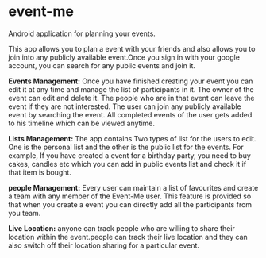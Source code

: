 # event-me
Android application for planning your events. 

This app allows you to plan a event with your friends and also allows you to join into any publicly available event.Once you sign in with your google account, you can search for any public events and join it. 


**Events Management:**
	Once you have finished creating your event you can edit it at any time and manage the list of participants in it. The owner of the event can edit and delete it. The people who are in that event can leave the event if they are not interested. The user can join any publicly available event by searching the event. All completed events of the user gets added to his timeline which can be viewed anytime.
	
**Lists Management:**
	The app contains Two types of list for the users to edit. One is the personal list and the other is the public list for the events. For example, If you have created a event for a birthday party, you need to buy cakes, candles etc which you can add in public events list and check it if that item is bought.

**people Management:**
	Every user can maintain a list of favourites and create a team with any member of the Event-Me user. This feature is provided so that when you create a event you can directly add all the participants from you team.

**Live Location:**
	anyone can track people who are willing to share their location within the event.people can track their live location and they can also switch off their location sharing for a particular event. 
	
